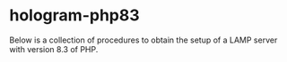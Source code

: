 # hologram-php83

Below is a collection of procedures to obtain the setup of a LAMP server with version 8.3 of PHP.
